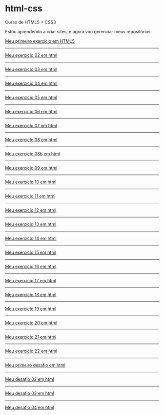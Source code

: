 # html-css
 Curso de HTML5 + CSS3

Estou aprendendo a criar sites, e agora vou gerenciar meus repositórios.

<a href="https://augustomedeiros13.github.io/html-css/exercícios/ex001/">Meu primeiro exercício em HTML5</a>
<hr>
<a href="https://augustomedeiros13.github.io/html-css/exercícios/ex002/">Meu exercício 02 em html</a>
<hr>
<a href="https://augustomedeiros13.github.io/html-css/exercícios/ex003/">Meu exercício 03 em html</a>
<hr>
<a href="https://augustomedeiros13.github.io/html-css/exercícios/ex004/">Meu exercício 04 em html</a>
<hr>
<a href="https://augustomedeiros13.github.io/html-css/exercícios/ex005/">Meu exercício 05 em html</a>
<hr>
<a href="https://augustomedeiros13.github.io/html-css/exercícios/ex006/">Meu exercício 06 em html</a>
<hr>
<a href="https://augustomedeiros13.github.io/html-css/exercícios/ex007/html4.html">Meu exercício 07 em html</a>
<hr>
<a href="https://augustomedeiros13.github.io/html-css/exercícios/ex008/">Meu exercício 08 em html</a>
<hr>
<a href="https://augustomedeiros13.github.io/html-css/exercícios/ex008b/">Meu exercício 08b em html</a>
<hr>
<a href="https://augustomedeiros13.github.io/html-css/exercícios/ex009/">Meu exercício 09 em html</a>
<hr>
<a href="https://augustomedeiros13.github.io/html-css/exercícios/ex010/">Meu exercício 10 em html</a>
<hr>
<a href="https://augustomedeiros13.github.io/html-css/exerc%C3%ADcios/ex011/ex011.html">Meu exercício 11 em html</a>
<hr>
<a href="https://augustomedeiros13.github.io/html-css/exerc%C3%ADcios/ex012/ex012.html">Meu exercício 12 em html</a>
<hr>
<a href="https://augustomedeiros13.github.io/html-css/exerc%C3%ADcios/ex013/ex013.html">Meu exercício 13 em html</a>
<hr>
<a href="https://augustomedeiros13.github.io/html-css/exerc%C3%ADcios/ex014/ex014.html">Meu exercício 14 em html</a>
<hr>
<a href="https://augustomedeiros13.github.io/html-css/exerc%C3%ADcios/ex015/ex015.html">Meu exercício 15 em html</a>
<hr>
<a href="https://augustomedeiros13.github.io/html-css/exerc%C3%ADcios/ex016/ex016.html">Meu exercício 16 em html</a>
<hr>
<a href="https://augustomedeiros13.github.io/html-css/exerc%C3%ADcios/ex017/ex017.html">Meu exercício 17 em html</a>
<hr>
<a href="https://augustomedeiros13.github.io/html-css/exercícios/ex018/fontes01.html">Meu exercício 18 em html</a>
<hr>
<a href="https://augustomedeiros13.github.io/html-css/exerc%C3%ADcios/ex019/seletor01.html">Meu exercício 19 em html</a>
<hr>
<a href="https://augustomedeiros13.github.io/html-css/exerc%C3%ADcios/ex020/ex020.html">Meu exercício 20 em html</a>
<hr>
<a href="https://augustomedeiros13.github.io/html-css/exerc%C3%ADcios/ex021/caixa02.html">Meu exercício 21 em html</a>
<hr>
<a href="https://augustomedeiros13.github.io/html-css/exerc%C3%ADcios/ex022/fundo001.html">Meu exercício 22 em html</a>
<hr>
<a href="https://augustomedeiros13.github.io/html-css/desafios/desafio01/desafio01.html">Meu primeiro desafio em html</a>
<hr>
<a href="https://augustomedeiros13.github.io/html-css/desafios/desafio02/desafio02.html">Meu desafio 02 em html</a>
<hr>
<a href="https://augustomedeiros13.github.io/html-css/desafios/desafio03/desafio03.html">Meu desafio 03 em html</a>
<hr>
<a href="https://augustomedeiros13.github.io/html-css/desafios/desafio04/android.html">Meu desafio 04 em html</a>